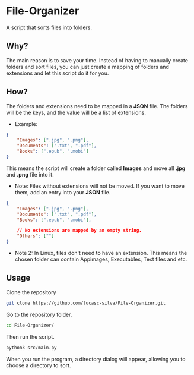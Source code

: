 # File-Organizer
A script that sorts files into folders.

## Why?
The main reason is to save your time. Instead of having to manually create folders and sort files, you can just create a mapping of folders and extensions and let this script do it for you.

## How?
The folders and extensions need to be mapped in a **JSON** file. The folders will be the keys, and the value will be a list of extensions.
* Example:
```json
{
    "Images": [".jpg", ".png"],
    "Documents": [".txt", ".pdf"],
    "Books": [".epub", ".mobi"]
}
```

This means the script will create a folder called **Images** and move all **.jpg** and **.png** file into it.
* Note: Files without extensions will not be moved. If you want to move them, add an entry into your **JSON** file.
```json
{
    "Images": [".jpg", ".png"],
    "Documents": [".txt", ".pdf"],
    "Books": [".epub", ".mobi"],

    // No extensions are mapped by an empty string.
    "Others": [""]
}
```
* Note 2: In Linux, files don't need to have an extension. This means the chosen folder can contain Appimages, Executables, Text files and etc.

## Usage
Clone the repository
```sh
git clone https://github.com/lucasc-silva/File-Organizer.git
```

Go to the repository folder.
```sh
cd File-Organizer/
```

Then run the script.
```sh
python3 src/main.py
```

When you run the program, a directory dialog will appear, allowing you to choose a directory to sort.
